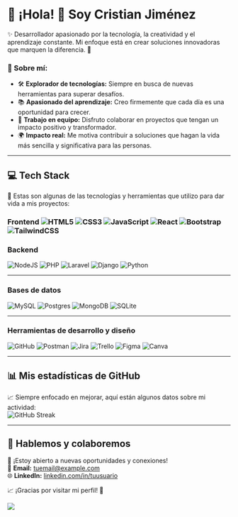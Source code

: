 # 🌟 ¡Hola! 👋 Soy **Cristian Jiménez**  
✨ Desarrollador apasionado por la tecnología, la creatividad y el aprendizaje constante. Mi enfoque está en crear soluciones innovadoras que marquen la diferencia. 🚀  

### 🙌 Sobre mí:
- 🛠️ **Explorador de tecnologías:** Siempre en busca de nuevas herramientas para superar desafíos.  
- 📚 **Apasionado del aprendizaje:** Creo firmemente que cada día es una oportunidad para crecer.  
- 🤝 **Trabajo en equipo:** Disfruto colaborar en proyectos que tengan un impacto positivo y transformador.  
- 🌍 **Impacto real:** Me motiva contribuir a soluciones que hagan la vida más sencilla y significativa para las personas.

---
## 💻 **Tech Stack**  
🚀 Estas son algunas de las tecnologías y herramientas que utilizo para dar vida a mis proyectos:  


### **Frontend**  ![HTML5](https://img.shields.io/badge/html5-%23E34F26.svg?style=for-the-badge&logo=html5&logoColor=white) ![CSS3](https://img.shields.io/badge/css3-%231572B6.svg?style=for-the-badge&logo=css3&logoColor=white) ![JavaScript](https://img.shields.io/badge/javascript-%23323330.svg?style=for-the-badge&logo=javascript&logoColor=%23F7DF1E) ![React](https://img.shields.io/badge/react-%2320232a.svg?style=for-the-badge&logo=react&logoColor=%2361DAFB) ![Bootstrap](https://img.shields.io/badge/bootstrap-%238511FA.svg?style=for-the-badge&logo=bootstrap&logoColor=white) ![TailwindCSS](https://img.shields.io/badge/tailwindcss-%2338B2AC.svg?style=for-the-badge&logo=tailwind-css&logoColor=white)

### **Backend**  
![NodeJS](https://img.shields.io/badge/node.js-6DA55F?style=for-the-badge&logo=node.js&logoColor=white) ![PHP](https://img.shields.io/badge/php-%23777BB4.svg?style=for-the-badge&logo=php&logoColor=white) ![Laravel](https://img.shields.io/badge/laravel-%23FF2D20.svg?style=for-the-badge&logo=laravel&logoColor=white) ![Django](https://img.shields.io/badge/django-%23092E20.svg?style=for-the-badge&logo=django&logoColor=white) ![Python](https://img.shields.io/badge/python-3670A0?style=for-the-badge&logo=python&logoColor=ffdd54)

---

### **Bases de datos**  
![MySQL](https://img.shields.io/badge/mysql-4479A1.svg?style=for-the-badge&logo=mysql&logoColor=white) ![Postgres](https://img.shields.io/badge/postgres-%23316192.svg?style=for-the-badge&logo=postgresql&logoColor=white) ![MongoDB](https://img.shields.io/badge/MongoDB-%234ea94b.svg?style=for-the-badge&logo=mongodb&logoColor=white) ![SQLite](https://img.shields.io/badge/sqlite-%2307405e.svg?style=for-the-badge&logo=sqlite&logoColor=white)

---

### **Herramientas de desarrollo y diseño**  
![GitHub](https://img.shields.io/badge/github-%23121011.svg?style=for-the-badge&logo=github&logoColor=white) ![Postman](https://img.shields.io/badge/Postman-FF6C37?style=for-the-badge&logo=postman&logoColor=white) ![Jira](https://img.shields.io/badge/jira-%230A0FFF.svg?style=for-the-badge&logo=jira&logoColor=white) ![Trello](https://img.shields.io/badge/Trello-%23026AA7.svg?style=for-the-badge&logo=Trello&logoColor=white) ![Figma](https://img.shields.io/badge/figma-%23F24E1E.svg?style=for-the-badge&logo=figma&logoColor=white) ![Canva](https://img.shields.io/badge/Canva-%2300C4CC.svg?style=for-the-badge&logo=Canva&logoColor=white)

---

## 📊 **Mis estadísticas de GitHub**  
📈 Siempre enfocado en mejorar, aquí están algunos datos sobre mi actividad:  
![GitHub Streak](https://github-readme-streak-stats.herokuapp.com/?user=cristian3808&theme=dark&hide_border=false)  

---

## 🚀 **Hablemos y colaboremos**  
🔗 ¡Estoy abierto a nuevas oportunidades y conexiones!  
📧 **Email:** [tuemail@example.com](mailto:tuemail@example.com)  
🌐 **LinkedIn:** [linkedin.com/in/tuusuario](https://linkedin.com/in/tuusuario)  

📈 ¡Gracias por visitar mi perfil! 🌟  

[![](https://visitcount.itsvg.in/api?id=cristian3808&icon=0&color=6)](https://visitcount.itsvg.in)

<!-- Proudly created with GPRM ( https://gprm.itsvg.in ) -->
